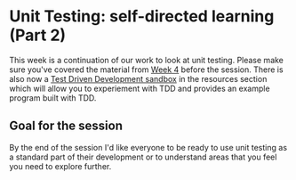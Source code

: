 # Unit Testing: self-directed learning (Part 2)

This week is a continuation of our work to look at unit testing. Please make sure you've covered the material from [Week 4](/weeks/week_four/plan.md) before the session. There is also now a [Test Driven Development sandbox](../../resources/tdd-sandbox) in the resources section which will allow you to experiement with TDD and provides an example program built with TDD.
    
## Goal for the session

By the end of the session I'd like everyone to be ready to use unit testing as a standard part of their development or to understand areas that you feel you need to explore further. 